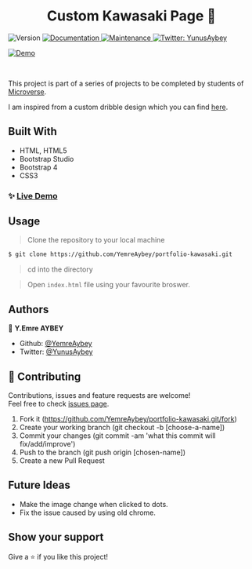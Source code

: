 <h1 align="center">Custom Kawasaki Page 👋</h1>
<p>
  <img alt="Version" src="https://img.shields.io/badge/version-1.0.0-blue.svg?cacheSeconds=2592000" />
  <a href="https://github.com/YemreAybey/portfolio-kawasaki#readme" target="_blank">
    <img alt="Documentation" src="https://img.shields.io/badge/documentation-yes-brightgreen.svg" />
  </a>
  <a href="https://github.com/YemreAybey/portfolio-kawasaki/commit-activity" target="_blank">
    <img alt="Maintenance" src="https://img.shields.io/badge/Maintained%3F-yes-green.svg" />
  </a>
  <a href="https://twitter.com/YunusAybey" target="_blank">
    <img alt="Twitter: YunusAybey" src="https://img.shields.io/twitter/follow/YunusAybey.svg?style=social" />
  </a>
</p>
<p>
 <a href="https://yemreaybey.github.io/portfolio-kawasaki/" target="_blank">
    <img alt="Demo" src="https://res.cloudinary.com/yemreaybey/image/upload/v1577108320/Portfolio/kawasaki_smhkk2.png" />
  </a>
</p>

<br>

This project is part of a series of projects to be completed by students of [Microverse](https://www.microverse.org/ "The Global School for Remote Software Developers!").

I am inspired from a custom dribble design which you can find [here](https://dribbble.com/shots/6195846-Kawasaki-NINJA-H2-R).

## Built With

- HTML, HTML5
- Bootstrap Studio
- Bootstrap 4
- CSS3

### ✨ [Live Demo](https://yemreaybey.github.io/portfolio-kawasaki/)

## Usage

> Clone the repository to your local machine

```sh
$ git clone https://github.com/YemreAybey/portfolio-kawasaki.git
```

> cd into the directory

> Open `index.html` file using your favourite broswer.

## Authors

👤 **Y.Emre AYBEY**

- Github: [@YemreAybey](https://github.com/YemreAybey)
- Twitter: [@YunusAybey](https://twitter.com/YunusAybey)

## 🤝 Contributing

Contributions, issues and feature requests are welcome!<br />Feel free to check [issues page](https://github.com/YemreAybey/portfolio-kawasaki/issues).

1. Fork it (https://github.com/YemreAybey/portfolio-kawasaki.git/fork)
2. Create your working branch (git checkout -b [choose-a-name])
3. Commit your changes (git commit -am 'what this commit will fix/add/improve')
4. Push to the branch (git push origin [chosen-name])
5. Create a new Pull Request

## Future Ideas

- Make the image change when clicked to dots.
- Fix the issue caused by using old chrome.

## Show your support

Give a ⭐️ if you like this project!
